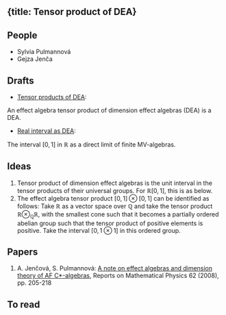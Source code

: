 {title: Tensor product of DEA}
---
## People

* Sylvia Pulmannová
* Gejza Jenča


## Drafts

* [Tensor products of DEA](/static/pdf/tpdea.pdf):

 An effect algebra tensor product of dimension effect algebras (DEA) is a DEA. 

* [Real interval as DEA](/static/pdf/interval.pdf):

The interval $[0,1]$ in $\mathbb R$ as a direct limit of finite MV-algebras.

## Ideas

1. Tensor product of dimension effect algebras is the unit interval in the tensor products of their universal groups. For $\mathbb R[0,1]$, this is as below.
1. The effect algebra tensor product   $[0,1]\otimes [0,1]$ can be identified as follows:  Take $\mathbb R$ as a vector space over $\mathbb Q$ and take the tensor product $\mathbb R\otimes_{\mathbb Q}\mathbb R$, with the smallest cone such that it becomes a partially ordered abelian group such that the tensor product of positive elements is positive.  Take the interval $[0,1\otimes 1]$ in this ordered group.

## Papers

1. A. Jenčová, S. Pulmannová: [A note on effect algebras and dimension theory of AF C*-algebras](/static/pdf/ROMP08.pdf), Reports on Mathematical Physics 62 (2008), pp. 205-218 

## To read


